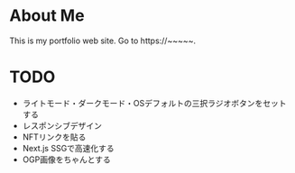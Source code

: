 # About Me
This is my portfolio web site. Go to https://~~~~~.

# TODO
- ライトモード・ダークモード・OSデフォルトの三択ラジオボタンをセットする
- レスポンシブデザイン
- NFTリンクを貼る
- Next.js SSGで高速化する
- OGP画像をちゃんとする